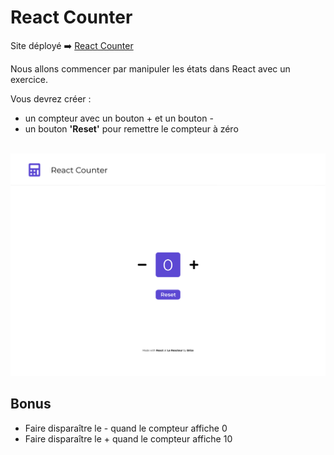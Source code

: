 # React Counter

Site déployé ➡️ [React Counter]()

Nous allons commencer par manipuler les états dans React avec un exercice.

Vous devrez créer :

- un compteur avec un bouton + et un bouton -
- un bouton **'Reset'** pour remettre le compteur à zéro

<br>

<img src="./src/assets/imgs/react-counter.png" alt="react-counter-maquette">

<br>

## Bonus

- Faire disparaître le - quand le compteur affiche 0
- Faire disparaître le + quand le compteur affiche 10
